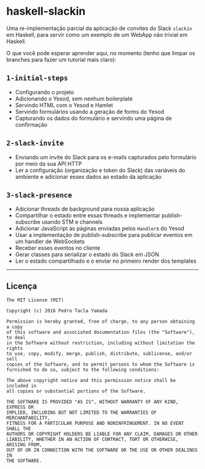 # haskell-slackin
Uma re-implementação parcial da aplicação de convites do Slack `slackin` em
Haskell, para servir como um exemplo de um WebApp não trivial em Haskell.

O que você pode esperar aprender aqui, no momento (tenho que limpar os branches
para fazer um tutorial mais claro):

## `1-initial-steps`
- Configurando o projeto
- Adicionando o Yesod, sem nenhum boilerplate
- Servindo HTML com o Yesod e Hamlet
- Servindo formulários usando a geração de forms do Yesod
- Capturando os dados do formulário e servindo uma página de confirmação

## `2-slack-invite`
- Enviando um invite do Slack para os e-mails capturados pelo formulário por
  meio da sua API HTTP
- Ler a configuração (organização e token do Slack) das variáveis do ambiente e
  adicionar esses dados ao estado da aplicação

## `3-slack-presence`
- Adicionar threads de background para nossa aplicação
- Compartilhar o estado entre essas threads e implementar publish-subscribe
  usando STM e channels
- Adicionar JavaScript às páginas enviadas pelos `Handler`s do Yesod
- Usar a implementação de publish-subscribe para publicar eventos em um handler
  de WebSockets
- Receber esses eventos no cliente
- Gerar classes para serializar o estado do Slack em JSON
- Ler o estado compartilhado e o enviar no primeiro render dos templates

- - -

## Licença
```
The MIT License (MIT)

Copyright (c) 2016 Pedro Tacla Yamada

Permission is hereby granted, free of charge, to any person obtaining a copy
of this software and associated documentation files (the "Software"), to deal
in the Software without restriction, including without limitation the rights
to use, copy, modify, merge, publish, distribute, sublicense, and/or sell
copies of the Software, and to permit persons to whom the Software is
furnished to do so, subject to the following conditions:

The above copyright notice and this permission notice shall be included in
all copies or substantial portions of the Software.

THE SOFTWARE IS PROVIDED "AS IS", WITHOUT WARRANTY OF ANY KIND, EXPRESS OR
IMPLIED, INCLUDING BUT NOT LIMITED TO THE WARRANTIES OF MERCHANTABILITY,
FITNESS FOR A PARTICULAR PURPOSE AND NONINFRINGEMENT. IN NO EVENT SHALL THE
AUTHORS OR COPYRIGHT HOLDERS BE LIABLE FOR ANY CLAIM, DAMAGES OR OTHER
LIABILITY, WHETHER IN AN ACTION OF CONTRACT, TORT OR OTHERWISE, ARISING FROM,
OUT OF OR IN CONNECTION WITH THE SOFTWARE OR THE USE OR OTHER DEALINGS IN
THE SOFTWARE.
```
